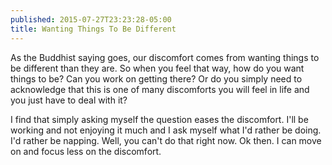```yaml
---
published: 2015-07-27T23:23:28-05:00
title: Wanting Things To Be Different
---
```

As the Buddhist saying goes, our discomfort comes from wanting things to be different than they are. So when you feel that way, how do you want things to be? Can you work on getting there? Or do you simply need to acknowledge that this is one of many discomforts you will feel in life and you just have to deal with it?

I find that simply asking myself the question eases the discomfort. I'll be working and not enjoying it much and I ask myself what I'd rather be doing. I'd rather be napping. Well, you can't do that right now. Ok then. I can move on and focus less on the discomfort.